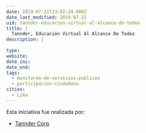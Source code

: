 ```yaml
---
date: 2019-07-21T23:02:24.000Z
date_last_modified: 2019-07-21
uid: tannder-educacion-virtual-al-alcance-de-todos
title: |
  Tannder, Educación Virtual Al Alcance De Todos
description: |
  
type: 
website: 
date_ini: 
date_end: 
tags:
  - monitoreo-de-servicios-publicos
  - participación-ciudadana
cities: 
  - Lima
---
```


Esta iniciativa fue realizada por:

- [Tannder Corp](/organizaciones/tannder-corp)
